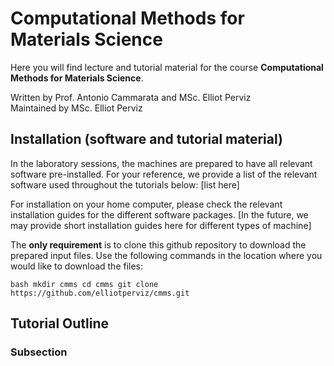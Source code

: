 # Computational Methods for Materials Science
Here you will find lecture and tutorial material for the course **Computational Methods for Materials Science**.

Written by Prof. Antonio Cammarata and MSc. Elliot Perviz<br>
Maintained by MSc. Elliot Perviz

## Installation (software and tutorial material)

In the laboratory sessions, the machines are prepared to have all relevant software pre-installed. For your reference, we provide a list of the relevant software used throughout the tutorials below:
[list here]

For installation on your home computer, please check the relevant installation guides for the different software packages. [In the future, we may provide short installation guides here for different types of machine]

The **only requirement** is to clone this github repository to download the prepared input files. Use the following commands in the location where you would like to download the files:

``bash
mkdir cmms
cd cmms
git clone https://github.com/elliotperviz/cmms.git
``

## Tutorial Outline
### Subsection

